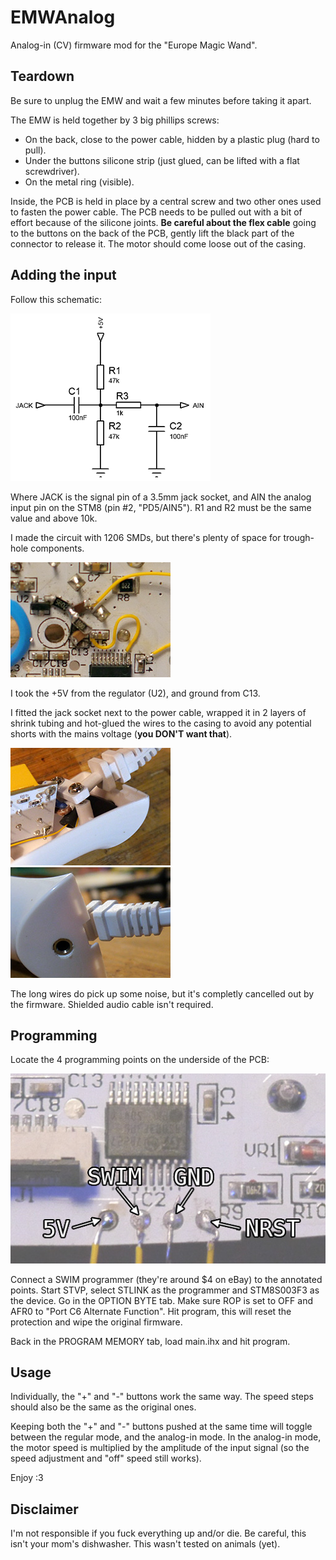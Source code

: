 # EMWAnalog
Analog-in (CV) firmware mod for the "Europe Magic Wand".

## Teardown
Be sure to unplug the EMW and wait a few minutes before taking it apart.

The EMW is held together by 3 big phillips screws:
* On the back, close to the power cable, hidden by a plastic plug (hard to pull).
* Under the buttons silicone strip (just glued, can be lifted with a flat screwdriver).
* On the metal ring (visible).

Inside, the PCB is held in place by a central screw and two other ones used to fasten the power cable.
The PCB needs to be pulled out with a bit of effort because of the silicone joints.
**Be careful about the flex cable** going to the buttons on the back of the PCB, gently lift the black part of the connector to release it.
The motor should come loose out of the casing.

## Adding the input
Follow this schematic:

![Schematic](docs/schematic.png)

Where JACK is the signal pin of a 3.5mm jack socket, and AIN the analog input pin on the STM8 (pin #2, "PD5/AIN5"). R1 and R2 must be the same value and above 10k.

I made the circuit with 1206 SMDs, but there's plenty of space for trough-hole components.

![Schematic](docs/smdcircuit.jpg)

I took the +5V from the regulator (U2), and ground from C13.

I fitted the jack socket next to the power cable, wrapped it in 2 layers of shrink tubing and hot-glued the wires to the casing to avoid any potential shorts with the mains voltage (**you DON'T want that**).

![Schematic](docs/plug.jpg) ![Schematic](docs/plug2.jpg)

The long wires do pick up some noise, but it's completly cancelled out by the firmware. Shielded audio cable isn't required.

## Programming
Locate the 4 programming points on the underside of the PCB:

![EMW](docs/pcb.jpg)

Connect a SWIM programmer (they're around $4 on eBay) to the annotated points.
Start STVP, select STLINK as the programmer and STM8S003F3 as the device.
Go in the OPTION BYTE tab. Make sure ROP is set to OFF and AFR0 to "Port C6 Alternate Function". Hit program, this will reset the protection and wipe the original firmware.

Back in the PROGRAM MEMORY tab, load main.ihx and hit program.

## Usage
Individually, the "+" and "-" buttons work the same way.
The speed steps should also be the same as the original ones.

Keeping both the "+" and "-" buttons pushed at the same time will toggle between the regular mode, and the analog-in mode.
In the analog-in mode, the motor speed is multiplied by the amplitude of the input signal (so the speed adjustment and "off" speed still works).

Enjoy :3

## Disclaimer
I'm not responsible if you fuck everything up and/or die. Be careful, this isn't your mom's dishwasher.
This wasn't tested on animals (yet).
